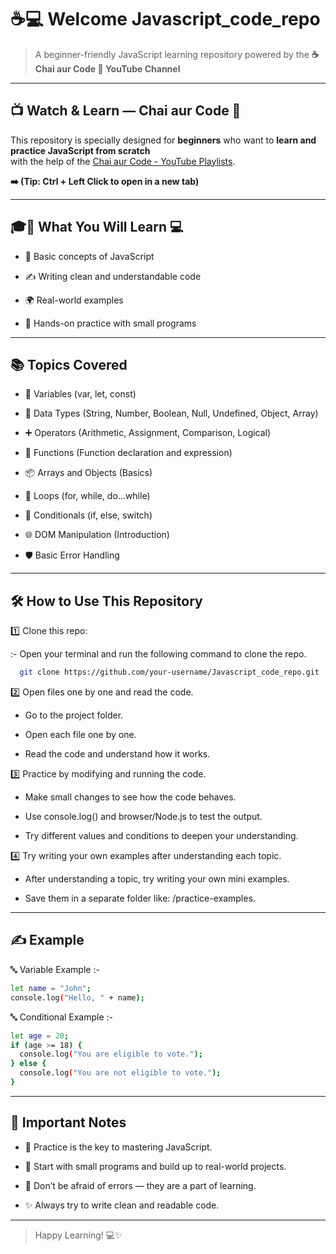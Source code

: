 # ☕💻 Welcome Javascript_code_repo 

> A beginner-friendly JavaScript learning repository powered by the **☕ Chai aur Code 🎥 YouTube Channel**

---

## 📺 Watch & Learn — Chai aur Code 🎥

This repository is specially designed for **beginners** who want to **learn and practice JavaScript from scratch**  
with the help of the [Chai aur Code - YouTube Playlists](https://www.youtube.com/@chaiaurcode/playlists). 

**➡️ (Tip: Ctrl + Left Click to open in a new tab)**

---

## 🎓📖 What You Will Learn 💻

- 🧠 Basic concepts of JavaScript

- ✍️ Writing clean and understandable code

- 🌍 Real-world examples

- 🧪 Hands-on practice with small programs

---

## 📚 Topics Covered

- 📌 Variables (var, let, const)

- 🧮 Data Types (String, Number, Boolean, Null, Undefined, Object, Array)

- ➕ Operators (Arithmetic, Assignment, Comparison, Logical)

- 🧩 Functions (Function declaration and expression)

- 📦 Arrays and Objects (Basics)

- 🔁 Loops (for, while, do...while)

- 🔀 Conditionals (if, else, switch)

- 🌐 DOM Manipulation (Introduction)

- 🛡️ Basic Error Handling

---

## 🛠 How to Use This Repository

1️⃣ Clone this repo:

  :- Open your terminal and run the following command to clone the repo.
```bash
  git clone https://github.com/your-username/Javascript_code_repo.git
```
2️⃣ Open files one by one and read the code.

- Go to the project folder.

- Open each file one by one.

- Read the code and understand how it works.

3️⃣ Practice by modifying and running the code.

- Make small changes to see how the code behaves.

- Use console.log() and browser/Node.js to test the output.

- Try different values and conditions to deepen your understanding.

4️⃣ Try writing your own examples after understanding each topic.

- After understanding a topic, try writing your own mini examples.

- Save them in a separate folder like: /practice-examples.

---

## ✍️ Example

🔤 Variable Example :-

```bash
let name = "John";
console.log("Hello, " + name);
```

🔤 Conditional Example :-
```bash
let age = 20;
if (age >= 18) {
  console.log("You are eligible to vote.");
} else {
  console.log("You are not eligible to vote.");
}
```
--- 

## 📢 Important Notes

- 💪 Practice is the key to mastering JavaScript.

- 🔄 Start with small programs and build up to real-world projects.

- 🐞 Don’t be afraid of errors — they are a part of learning.

- ✨ Always try to write clean and readable code.

---

> Happy Learning! 💻✨
